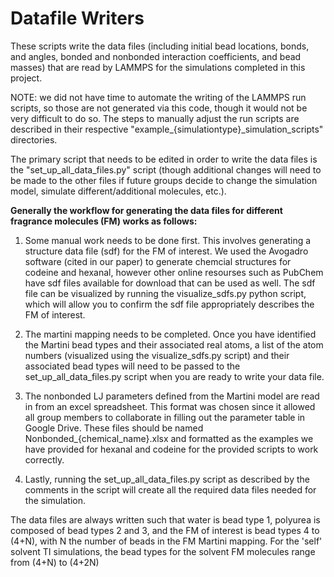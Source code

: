 # Datafile Writers
These scripts write the data files (including initial bead locations, bonds, and angles, bonded and nonbonded interaction coefficients, and bead masses) that are read by LAMMPS for the simulations completed in this project.

NOTE: we did not have time to automate the writing of the LAMMPS run scripts, so those are not generated via this code, though it would not be very difficult to do so. The steps to manually adjust the run scripts are described in their respective "example_{simulationtype}_simulation_scripts" directories.

The primary script that needs to be edited in order to write the data files is the "set_up_all_data_files.py" script (though additional changes will need to be made to the other files if future groups decide to change the simulation model, simulate different/additional molecules, etc.). 

**Generally the workflow for generating the data files for different fragrance molecules (FM) works as follows:**
1. Some manual work needs to be done first. This involves generating a structure data file (sdf) for the FM of interest. We used the Avogadro software (cited in our paper) to generate chemcial structures for codeine and hexanal, however other online resourses such as PubChem have sdf files available for download that can be used as well. The sdf file can be visualized by running the visualize_sdfs.py python script, which will allow you to confirm the sdf file appropriately describes the FM of interest.

2. The martini mapping needs to be completed. Once you have identified the Martini bead types and their associated real atoms, a list of the atom numbers (visualized using the visualize_sdfs.py script) and their associated bead types will need to be passed to the set_up_all_data_files.py script when you are ready to write your data file.

3. The nonbonded LJ parameters defined from the Martini model are read in from an excel spreadsheet. This format was chosen since it allowed all group members to collaborate in filling out the parameter table in Google Drive. These files should be named Nonbonded_{chemical_name}.xlsx and formatted as the examples we have provided for hexanal and codeine for the provided scripts to work correctly.

4. Lastly, running the set_up_all_data_files.py script as described by the comments in the script will create all the required data files needed for the simulation. 

The data files are always written such that water is bead type 1, polyurea is composed of bead types 2 and 3, and the FM of interest is bead types 4 to (4+N), with N the number of beads in the FM Martini mapping. For the 'self' solvent TI simulations, the bead types for the solvent FM molecules range from (4+N) to (4+2N)
